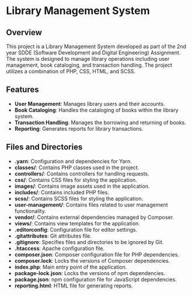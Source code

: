 # Library Management System

## Overview

This project is a Library Management System developed as part of the 2nd year SDDE (Software Development and Digital Engineering) Assignment. The system is designed to manage library operations including user management, book cataloging, and transaction handling. The project utilizes a combination of PHP, CSS, HTML, and SCSS.

## Features

- **User Management**: Manages library users and their accounts.
- **Book Cataloging**: Handles the cataloging of books within the library system.
- **Transaction Handling**: Manages the borrowing and returning of books.
- **Reporting**: Generates reports for library transactions.

## Files and Directories

- **.yarn**: Configuration and dependencies for Yarn.
- **classes/**: Contains PHP classes used in the project.
- **controllers/**: Contains controllers for handling requests.
- **css/**: Contains CSS files for styling the application.
- **images/**: Contains image assets used in the application.
- **includes/**: Contains included PHP files.
- **scss/**: Contains SCSS files for styling the application.
- **user-management/**: Contains files related to user management functionality.
- **vendor/**: Contains external dependencies managed by Composer.
- **views/**: Contains view templates for the application.
- **.editorconfig**: Configuration file for editor settings.
- **.gitattributes**: Git attributes file.
- **.gitignore**: Specifies files and directories to be ignored by Git.
- **.htaccess**: Apache configuration file.
- **composer.json**: Composer configuration file for PHP dependencies.
- **composer.lock**: Locks the versions of Composer dependencies.
- **index.php**: Main entry point of the application.
- **package-lock.json**: Locks the versions of npm dependencies.
- **package.json**: npm configuration file for JavaScript dependencies.
- **reporting.html**: HTML file for generating reports.
